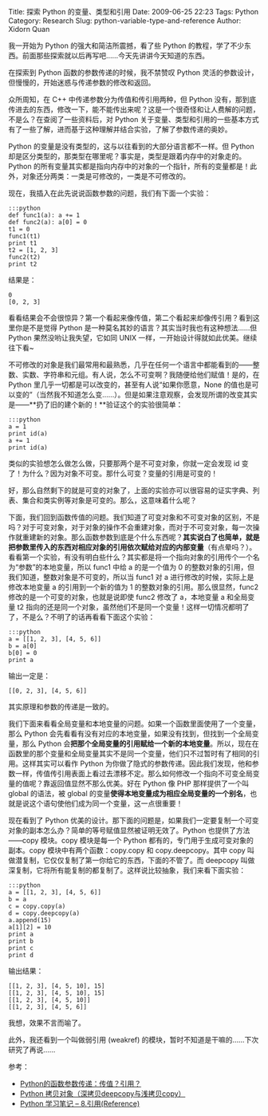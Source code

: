 Title: 探索 Python 的变量、类型和引用
Date: 2009-06-25 22:23
Tags: Python
Category: Research
Slug: python-variable-type-and-reference
Author: Xidorn Quan

我一开始为 Python 的强大和简洁所震撼，看了些 Python 的教程，学了不少东西。前面那些探索就以后再写吧……今天先讲讲今天知道的东西。

在探索到 Python 函数的参数传递的时候，我不禁赞叹 Python 灵活的参数设计，但慢慢的，开始迷惑与传递参数的修改和返回。

众所周知，在 C++ 中传递参数分为传值和传引用两种，但 Python 没有，那到底传进去的东西，修改一下，能不能传出来呢？这是一个很奇怪和让人费解的问题，不是么？在查阅了一些资料后，对 Python 关于变量、类型和引用的一些基本方式有了一些了解，进而基于这种理解并结合实验，了解了参数传递的奥妙。

Python 的变量是没有类型的，这与以往看到的大部分语言都不一样。但 Python 却是区分类型的，那类型在哪里呢？事实是，类型是跟着内存中的对象走的。Python 的所有变量其实都是指向内存中的对象的一个指针，所有的变量都是！此外，对象还分两类：一类是可修改的，一类是不可修改的。

现在，我插入在此先说说函数参数的问题，我们有下面一个实验：

    :::python
    def func1(a): a += 1
    def func2(a): a[0] = 0
    t1 = 0
    func1(t1)
    print t1
    t2 = [1, 2, 3]
    func2(t2)
    print t2

结果是：

    0
    [0, 2, 3]

看看结果会不会很惊异？第一个看起来像传值，第二个看起来却像传引用？看到这里你是不是觉得 Python 是一种莫名其妙的语言？其实当时我也有这种想法……但 Python 果然没哟让我失望，它如同 UNIX 一样，一开始设计得就如此优美。继续往下看~

不可修改的对象是我们最常用和最熟悉，几乎在任何一个语言中都能看到的——整数、实数、字符串和元组。有人说，怎么不可变啊？我随便给他们赋值！是的，在 Python 里几乎一切都是可以改变的，甚至有人说“如果你愿意，None 的值也是可以变的”（当然我不知道怎么变……）。但是如果注意观察，会发现所谓的改变其实是——**扔了旧的建个新的！**验证这个的实验很简单：

    :::python
    a = 1
    print id(a)
    a += 1
    print id(a)

类似的实验想怎么做怎么做，只要那两个是不可变对象，你就一定会发现 id 变了！为什么？因为对象不可变。那什么可变？变量的引用是可变的！

好，那么自然剩下的就是可变的对象了，上面的实验亦可以很容易的证实字典、列表、集合和类实例等对象是可变的。那么，这意味着什么呢？

下面，我们回到函数传值的问题。我们知道了可变对象和不可变对象的区别，不是吗？对于可变对象，对于对象的操作不会重建对象，而对于不可变对象，每一次操作就重建新的对象。那么函数参数到底是个什么东西呢？**其实说白了也简单，就是把参数里传入的东西对相应对象的引用依次赋给对应的内部变量**（有点晕吗？）。看看第一个实验，有没有明白些什么？其实都是将一个指向对象的引用传个一个名为“参数”的本地变量，所以 func1 中给 a 的是一个值为 0 的整数对象的引用，但我们知道，整数对象是不可变的，所以当 func1 对 a 进行修改的时候，实际上是修改本地变量 a 的引用到一个新的值为 1 的整数对象的引用。那么很显然，func2 修改的是一个可变的对象，也就是说即使 func2 修改了 a，本地变量 a 和全局变量 t2 指向的还是同一个对象，虽然他们不是同一个变量！这样一切情况都明了了，不是么？不明了的话再看看下面这个实验：

    :::python
    a = [[1, 2, 3], [4, 5, 6]]
    b = a[0]
    b[0] = 0
    print a

输出一定是：

    [[0, 2, 3], [4, 5, 6]]

其实原理和参数的传递是一致的。

我们下面来看看全局变量和本地变量的问题。如果一个函数里面使用了一个变量，那么 Python 会先看看有没有对应的本地变量，如果没有找到，但找到一个全局变量，那么 Python 会**把那个全局变量的引用赋给一个新的本地变量**。所以，现在在函数里的那个变量和全局变量其实不是同一个变量，他们只不过暂时有了相同的引用。这样其实可以看作 Python 为你做了隐式的参数传递。因此我们发现，他和参数一样，传值传引用表面上看过去漂移不定。那么如何修改一个指向不可变全局变量的值呢？靠返回值显然不那么优美。好在 Python 像 PHP 那样提供了一个叫 global 的语法，被 global 的变量**使得本地变量成为相应全局变量的一个别名**，也就是说这个语句使他们成为同一个变量，这一点很重要！

现在看到了 Python 优美的设计。那下面的问题是，如果我们一定要复制一个可变对象的副本怎么办？简单的等号赋值显然被证明无效了。Python 也提供了方法——copy 模块。copy 模块是每一个 Python 都有的，专门用于生成可变对象的副本。copy 模块中有两个函数：copy.copy 和 copy.deepcopy。其中 copy 叫做潜复制，它仅仅复制了第一你给它的东西，下面的不管了。而 deepcopy 叫做深复制，它将所有能复制的都复制了。这样说比较抽象，我们来看下面实验：

    :::python
    a = [[1, 2, 3], [4, 5, 6]]
    b = a
    c = copy.copy(a)
    d = copy.deepcopy(a)
    a.append(15)
    a[1][2] = 10
    print a
    print b
    print c
    print d

输出结果：

    [[1, 2, 3], [4, 5, 10], 15]
    [[1, 2, 3], [4, 5, 10], 15]
    [[1, 2, 3], [4, 5, 10]]
    [[1, 2, 3], [4, 5, 6]]

我想，效果不言而喻了。

此外，我还看到一个叫做弱引用 (weakref) 的模块，暂时不知道是干嘛的……下次研究了再说……

参考：

* [Python的函数参数传递：传值？引用？](http://blog.csdn.net/winterTTr/archive/2008/06/27/2590741.aspx)
* [Python 拷贝对象（深拷贝deepcopy与浅拷贝copy）](http://www.jb51.net/article/15714.htm)
* [Python 学习笔记 – 8.引用(Reference)](http://www.cnblogs.com/sislcb/archive/2008/09/05/1284828.html)
